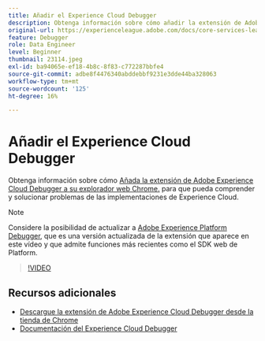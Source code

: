 ```yaml
---
title: Añadir el Experience Cloud Debugger
description: Obtenga información sobre cómo añadir la extensión de Adobe Experience Cloud Debugger a su explorador web Chrome para que pueda comprender y solucionar problemas de las implementaciones de Experience Cloud.
original-url: https://experienceleague.adobe.com/docs/core-services-learn/tutorials/debugger/add-the-extension.html
feature: Debugger
role: Data Engineer
level: Beginner
thumbnail: 23114.jpeg
exl-id: ba94065e-ef18-4b8c-8f83-c772287bbfe4
source-git-commit: adbe8f4476340abddebbf9231e3dde44ba328063
workflow-type: tm+mt
source-wordcount: '125'
ht-degree: 16%

---
```


# Añadir el Experience Cloud Debugger

Obtenga información sobre cómo [Añada la extensión de Adobe Experience Cloud Debugger a su explorador web Chrome.](https://chrome.google.com/webstore/detail/adobe-experience-cloud-de/ocdmogmohccmeicdhlhhgepeaijenapj) para que pueda comprender y solucionar problemas de las implementaciones de Experience Cloud.

>[!NOTE]
>
>Considere la posibilidad de actualizar a [Adobe Experience Platform Debugger](../overview.md), que es una versión actualizada de la extensión que aparece en este vídeo y que admite funciones más recientes como el SDK web de Platform.

>[!VIDEO](https://video.tv.adobe.com/v/23114/?quality=12)

## Recursos adicionales

* [Descargue la extensión de Adobe Experience Cloud Debugger desde la tienda de Chrome](https://chrome.google.com/webstore/detail/adobe-experience-cloud-de/ocdmogmohccmeicdhlhhgepeaijenapj)
* [Documentación del Experience Cloud Debugger](https://docs.adobe.com/content/help/es-ES/experience-cloud/user-guides/home.translate.html)
